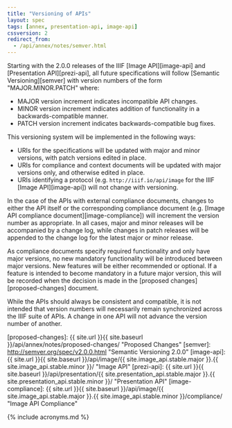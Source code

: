```yaml
---
title: "Versioning of APIs"
layout: spec
tags: [annex, presentation-api, image-api]
cssversion: 2
redirect_from:
  - /api/annex/notes/semver.html
---
```


Starting with the 2.0.0 releases of the IIIF [Image API][image-api] and [Presentation API][prezi-api], all future specifications will follow [Semantic Versioning][semver] with version numbers of the form "MAJOR.MINOR.PATCH" where:

  * MAJOR version increment indicates incompatible API changes.
  * MINOR version increment indicates addition of functionality in a backwards-compatible manner.
  * PATCH version increment indicates backwards-compatible bug fixes.

This versioning system will be implemented in the following ways:

  * URIs for the specifications will be updated with major and minor versions, with patch versions edited in place.
  * URIs for compliance and context documents will be updated with major versions only, and otherwise edited in place.
  * URIs identifying a protocol (e.g. `http://iiif.io/api/image` for the IIIF [Image API][image-api]) will not change with versioning.

In the case of the APIs with external compliance documents, changes to either the API itself or the corresponding compliance document (e.g. [Image API compliance document][image-compliance]) will increment the version number as appropriate. In all cases, major and minor releases will be accompanied by a change log, while changes in patch releases will be appended to the change log for the latest major or minor release.

As compliance documents specify required functionality and only have major versions, no new mandatory functionality will be introduced between major versions.  New features will be either recommended or optional.  If a feature is intended to become mandatory in a future major version, this will be recorded when the decision is made in the [proposed changes][proposed-changes] document.

While the APIs should always be consistent and compatible, it is not intended that version numbers will necessarily remain synchronized across the IIIF suite of APIs. A change in one API will not advance the version number of another.


[proposed-changes]: {{ site.url }}{{ site.baseurl }}/api/annex/notes/proposed-changes/ "Proposed Changes"
[semver]: http://semver.org/spec/v2.0.0.html "Semantic Versioning 2.0.0"
[image-api]: {{ site.url }}{{ site.baseurl }}/api/image/{{ site.image_api.stable.major }}.{{ site.image_api.stable.minor }}/ "Image API"
[prezi-api]: {{ site.url }}{{ site.baseurl }}/api/presentation/{{ site.presentation_api.stable.major }}.{{ site.presentation_api.stable.minor }}/ "Presentation API"
[image-compliance]: {{ site.url }}{{ site.baseurl }}/api/image/{{ site.image_api.stable.major }}.{{ site.image_api.stable.minor }}/compliance/ "Image API Compliance"

{% include acronyms.md %}
